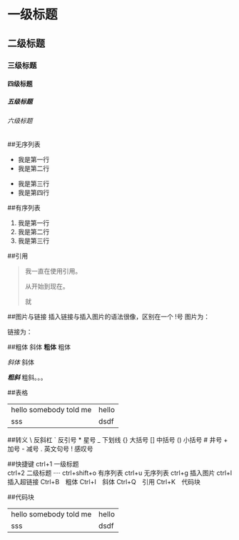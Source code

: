 # 一级标题
## 二级标题
### 三级标题
#### 四级标题
##### 五级标题
###### 六级标题

##无序列表
- 我是第一行
- 我是第二行
* 我是第三行
* 我是第四行

##有序列表
1. 我是第一行 
2. 我是第二行 
3. 我是第三行

##引用
> 我一直在使用引用。
> 
> 从开始到现在。
> 
> 就

##图片与链接
插入链接与插入图片的语法很像，区别在一个 !号
图片为：![]()

链接为：[]()

##粗体 斜体
**粗体** 粗体

*斜体* 斜体

***粗斜*** 粗斜。。。

##表格
<table>
  <tr>
      <td>hello somebody told me</td>
      <td>hello</td>
  </tr>
  <tr>
      <td>sss</td>
      <td>dsdf</td>
  </tr>
</table>

##转义
\\ 反斜杠 
\` 反引号 
\* 星号 
\_ 下划线 
\{} 大括号 
\[] 中括号 
\() 小括号 
\# 井号 
\+ 加号 
\- 减号 
\. 英文句号 
\! 感叹号

##快捷键
ctrl+1 一级标题<br> 
ctrl+2 二级标题 
····
ctrl+shift+o 有序列表
ctrl+u 无序列表
ctrl+g 插入图片
ctrl+l 插入超链接
Ctrl+B　粗体 
Ctrl+I　斜体
Ctrl+Q　引用 
Ctrl+K　代码块

##代码块
    <table>
      <tr>
      <td>hello somebody told me</td>
      <td>hello</td>
      </tr>
      <tr>
      <td>sss</td>
      <td>dsdf</td>
      </tr>
    </table>